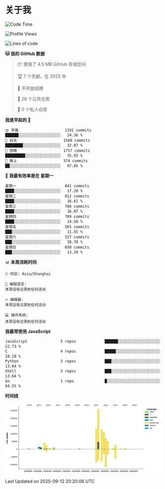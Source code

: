 # 关于我

<!--START_SECTION:waka-->
![Code Time](http://img.shields.io/badge/Code%20Time-935%20hrs%2016%20mins-blue)

![Profile Views](http://img.shields.io/badge/%E4%B8%AA%E4%BA%BA%E8%B5%84%E6%96%99%E8%A7%82%E7%9C%8B%E6%AC%A1%E6%95%B0-0-blue)

![Lines of code](https://img.shields.io/badge/%E4%BB%8E%E3%80%8CHello%20World%E3%80%8D%E8%B5%B7%E6%88%91%E5%B7%B2%E7%BB%8F%E5%86%99%E4%BA%86-917.5%20thousand%20%E8%A1%8C%E4%BB%A3%E7%A0%81-blue)

**🐱 我的 GitHub 数据** 

> 📦  使用了 4.5 MB GitHub 存储空间 
 > 
> 🏆 7 个贡献，在 2025 年
 > 
> 🚫 不开放招聘
 > 
> 📜 26 个公共仓库 
 > 
> 🔑 0 个私人仓库 
 > 
**我是早起的 🐤** 

```text
🌞 早晨                     1191 commits        ██████░░░░░░░░░░░░░░░░░░░   24.36 % 
🌆 白天                     1568 commits        ████████░░░░░░░░░░░░░░░░░   32.07 % 
🌃 傍晚                     1757 commits        █████████░░░░░░░░░░░░░░░░   35.93 % 
🌙 晚上                     374 commits         ██░░░░░░░░░░░░░░░░░░░░░░░   07.65 % 
```
📅 **我最有效率是在 星期一** 

```text
星期一                      841 commits         ████░░░░░░░░░░░░░░░░░░░░░   17.20 % 
星期二                      812 commits         ████░░░░░░░░░░░░░░░░░░░░░   16.61 % 
星期三                      786 commits         ████░░░░░░░░░░░░░░░░░░░░░   16.07 % 
星期四                      709 commits         ████░░░░░░░░░░░░░░░░░░░░░   14.50 % 
星期五                      565 commits         ███░░░░░░░░░░░░░░░░░░░░░░   11.55 % 
星期六                      527 commits         ███░░░░░░░░░░░░░░░░░░░░░░   10.78 % 
星期日                      650 commits         ███░░░░░░░░░░░░░░░░░░░░░░   13.29 % 
```


📊 **本周消耗时间** 

```text
🕑︎ 时区: Asia/Shanghai

💬 编程语言: 
本周没有记录到任何活动

🔥 编辑器: 
本周没有记录到任何活动

💻 操作系统: 
本周没有记录到任何活动
```

**我最常使用 JavaScript** 

```text
JavaScript               5 repos             ██████░░░░░░░░░░░░░░░░░░░   22.73 % 
C                        4 repos             █████░░░░░░░░░░░░░░░░░░░░   18.18 % 
Python                   3 repos             ███░░░░░░░░░░░░░░░░░░░░░░   13.64 % 
Shell                    3 repos             ███░░░░░░░░░░░░░░░░░░░░░░   13.64 % 
Go                       1 repo              █░░░░░░░░░░░░░░░░░░░░░░░░   04.55 % 
```



**时间线**

![Lines of Code chart](https://raw.githubusercontent.com/Arondight/Arondight/master/assets/bar_graph.png)


 Last Updated on 2025-09-12 20:20:06 UTC
<!--END_SECTION:waka-->
